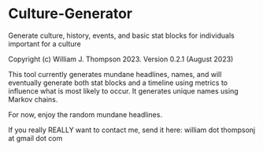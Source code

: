 # Culture-Generator
Generate culture, history, events, and basic stat blocks for individuals important for a culture

Copyright (c) William J. Thompson 2023.
Version 0.2.1 (August 2023)

This tool currently generates mundane headlines, names, and will eventually
generate both stat blocks and a timeline using metrics to influence what is
most likely to occur. It generates unique names using Markov chains.

For now, enjoy the random mundane headlines.

If you really REALLY want to contact me, send it here:
william dot thompsonj at gmail dot com